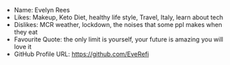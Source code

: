 - Name: Evelyn Rees
- Likes: Makeup, Keto Diet, healthy life style, Travel, Italy, learn about tech
- Dislikes: MCR weather, lockdown, the noises that some ppl makes when they eat
- Favourite Quote: the only limit is yourself, your future is amazing you will love it
- GitHub Profile URL: https://github.com/EveRefi